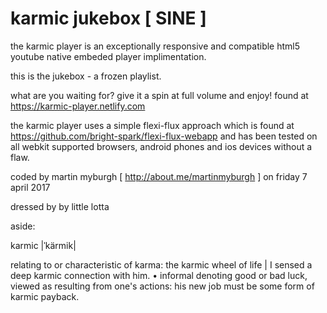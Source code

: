 # karmic jukebox [ SINE ]

the karmic player is an exceptionally responsive and compatible html5 youtube native embeded player implimentation.

this is the jukebox - a frozen playlist.

what are you waiting for? give it a spin at full volume and enjoy! found at https://karmic-player.netlify.com

the karmic player uses a simple flexi-flux approach which is found at https://github.com/bright-spark/flexi-flux-webapp and has been tested on all webkit supported browsers, android phones and ios devices without a flaw.

coded by martin myburgh [ http://about.me/martinmyburgh ] on friday 7 april 2017

dressed by by little lotta



aside:

karmic |ˈkärmik|

relating to or characteristic of karma: the karmic wheel of life | I sensed a deep karmic connection with him.
• informal denoting good or bad luck, viewed as resulting from one's actions: his new job must be some form of karmic payback.
